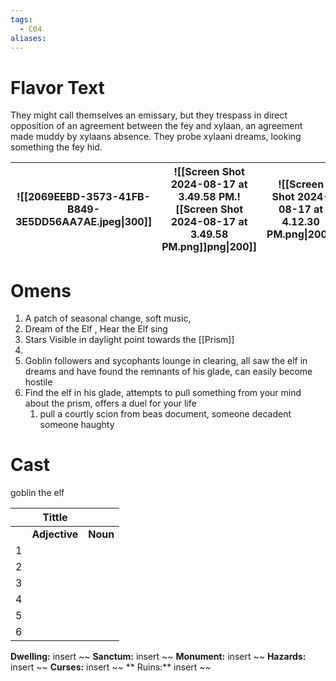 ```yaml
---
tags:
  - C04
aliases:
---
```


 # Flavor Text
 They might call themselves an emissary, but they trespass in direct opposition of an agreement between the fey and xylaan, an agreement made muddy by xylaans absence. They probe xylaani dreams, looking something the fey hid.

| ![[2069EEBD-3573-41FB-B849-3E5DD56AA7AE.jpeg\|300]] | ![[Screen Shot 2024-08-17 at 3.49.58 PM.![[Screen Shot 2024-08-17 at 3.49.58 PM.png]]png\|200]] | ![[Screen Shot 2024-08-17 at 4.12.30 PM.png\|200]] |
| --------------------------------------------------- | ----------------------------------------------------------------------------------------------- | -------------------------------------------------- |


  # Omens
 1. A patch of seasonal change, soft music, 
 2. Dream of the Elf , Hear the Elf sing 
 3. Stars Visible in daylight point towards the [[Prism]]
 4. 
 5. Goblin followers and sycophants lounge in clearing, all saw the elf in dreams and have found the remnants of his glade, can easily become hostile
 6. Find the elf in his glade, attempts to pull something from your mind about the prism, offers a duel for your life 
	 1. pull a courtly scion from beas document, someone decadent someone haughty

 
 # Cast
 goblin 
 the elf 



|     |    Tittle     |          |
| --- | :-----------: | -------- |
|     | **Adjective** | **Noun** |
| 1   |               |          |
| 2   |               |          |
| 3   |               |          |
| 4   |               |          |
| 5   |               |          |
| 6   |               |          |




**Dwelling:** insert ~~  **Sanctum:** insert ~~ **Monument:** insert ~~ **Hazards:** insert ~~ **Curses:** insert ~~ ** Ruins:** insert ~~ 